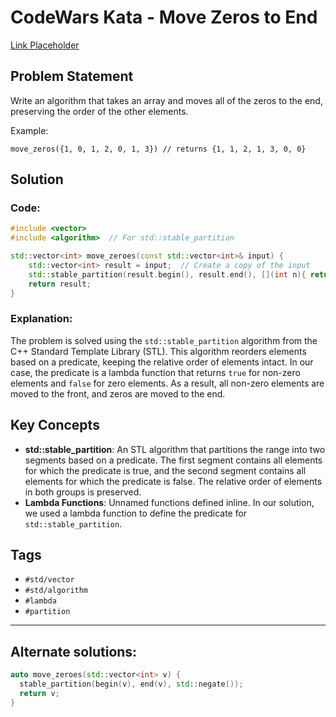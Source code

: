 # CodeWars Kata - Move Zeros to End

[Link Placeholder](https://www.codewars.com/kata/52597aa56021e91c93000cb0/train/cpp)

## Problem Statement

Write an algorithm that takes an array and moves all of the zeros to the end, preserving the order of the other elements.

Example:
```
move_zeros({1, 0, 1, 2, 0, 1, 3}) // returns {1, 1, 2, 1, 3, 0, 0}
```

## Solution

### Code:
```cpp
#include <vector>
#include <algorithm>  // For std::stable_partition

std::vector<int> move_zeroes(const std::vector<int>& input) {
    std::vector<int> result = input;  // Create a copy of the input
    std::stable_partition(result.begin(), result.end(), [](int n){ return n != 0; });
    return result;
}
```

### Explanation:
The problem is solved using the `std::stable_partition` algorithm from the C++ Standard Template Library (STL). This algorithm reorders elements based on a predicate, keeping the relative order of elements intact. In our case, the predicate is a lambda function that returns `true` for non-zero elements and `false` for zero elements. As a result, all non-zero elements are moved to the front, and zeros are moved to the end.

## Key Concepts

- **std::stable_partition**: An STL algorithm that partitions the range into two segments based on a predicate. The first segment contains all elements for which the predicate is true, and the second segment contains all elements for which the predicate is false. The relative order of elements in both groups is preserved.
- **Lambda Functions**: Unnamed functions defined inline. In our solution, we used a lambda function to define the predicate for `std::stable_partition`.

## Tags

- `#std/vector`
- `#std/algorithm`
- `#lambda`
- `#partition`

---

## Alternate solutions:

```c++
auto move_zeroes(std::vector<int> v) {
  stable_partition(begin(v), end(v), std::negate());
  return v;
}
```

